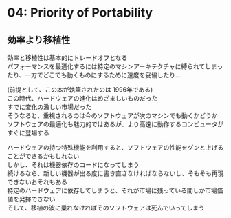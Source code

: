 # 04: Priority of Portability

## 効率より移植性

効率と移植性は基本的にトレードオフとなる  
パフォーマンスを最適化するには特定のマシンアーキテクチャに縛られてしまったり、一方でどこでも動くものにするために速度を妥協したり...

(前提として、この本が執筆されたのは 1996年である)  
この時代、ハードウェアの進化はめざましいものだった  
すでに変化の激しい市場だった  
そうなると、重視されるのは今のソフトウェアが次のマシンでも動くかどうか  
ソフトウェアの最適化も魅力的ではあるが、より高速に動作するコンピュータがすぐに登場する

ハードウェアの持つ特殊機能を利用すると、ソフトウェアの性能をグンと上げることができるかもしれない  
しかし、それは機器依存のコードになってしまう  
続けるなら、新しい機器が出る度に書き直さなければならないし、そもそも再現できないおそれもある  
特定のハードウェアに依存してしまうと、それが市場に残っている間しか市場価値を発揮できない  
そして、移植の波に乗れなければそのソフトウェアは死んでいってしまう